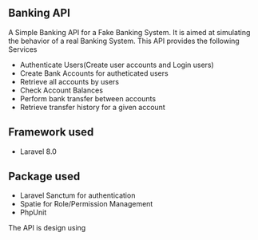## Banking API

A Simple Banking API for a Fake Banking System. It is aimed at simulating the behavior of a real Banking System.
This API provides the following Services

- Authenticate Users(Create user accounts and Login users)
- Create Bank Accounts for autheticated users
- Retrieve all accounts by users
- Check Account Balances
- Perform bank transfer between accounts
- Retrieve transfer history for a given account

## Framework used
- Laravel 8.0

## Package used
- Laravel Sanctum for authentication
- Spatie for Role/Permission Management
- PhpUnit

The API is design using 
